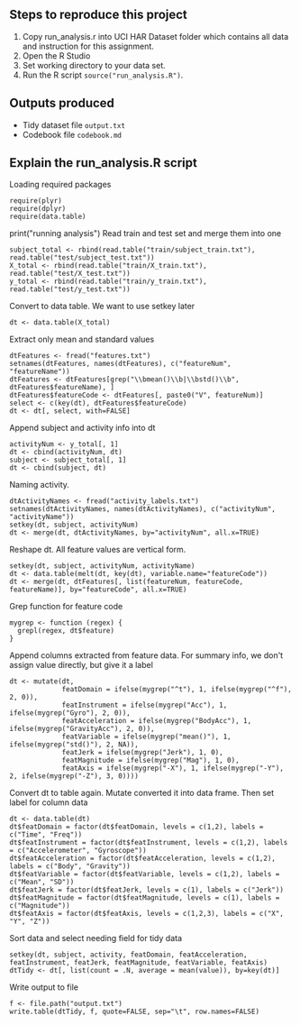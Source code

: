 Steps to reproduce this project
-------------------------------

1. Copy run_analysis.r into UCI HAR Dataset folder which contains all data and instruction for this assignment.
2. Open the R Studio
3. Set working directory to your data set.
3. Run the R script `source("run_analysis.R")`.


Outputs produced
----------------
* Tidy dataset file `output.txt`
* Codebook file `codebook.md`


Explain the run_analysis.R script
---------------------------------

Loading required packages
```{r}
require(plyr)
require(dplyr)
require(data.table)
```
print("running analysis")
Read train and test set and merge them into one
```{r}
subject_total <- rbind(read.table("train/subject_train.txt"), read.table("test/subject_test.txt"))
X_total <- rbind(read.table("train/X_train.txt"), read.table("test/X_test.txt"))
y_total <- rbind(read.table("train/y_train.txt"), read.table("test/y_test.txt"))
```

Convert to data table. We want to use setkey later
```{r}
dt <- data.table(X_total)
```

Extract only mean and standard values
```{r}
dtFeatures <- fread("features.txt")
setnames(dtFeatures, names(dtFeatures), c("featureNum", "featureName"))
dtFeatures <- dtFeatures[grep("\\bmean()\\b|\\bstd()\\b", dtFeatures$featureName), ]
dtFeatures$featureCode <- dtFeatures[, paste0("V", featureNum)]
select <- c(key(dt), dtFeatures$featureCode)
dt <- dt[, select, with=FALSE]
```

Append subject and activity info into dt
```{r}
activityNum <- y_total[, 1]
dt <- cbind(activityNum, dt)
subject <- subject_total[, 1]
dt <- cbind(subject, dt)
```

Naming activity.
```{r}
dtActivityNames <- fread("activity_labels.txt")
setnames(dtActivityNames, names(dtActivityNames), c("activityNum", "activityName"))
setkey(dt, subject, activityNum)
dt <- merge(dt, dtActivityNames, by="activityNum", all.x=TRUE)
```

Reshape dt. All feature values are vertical form.
```{r}
setkey(dt, subject, activityNum, activityName)
dt <- data.table(melt(dt, key(dt), variable.name="featureCode"))
dt <- merge(dt, dtFeatures[, list(featureNum, featureCode, featureName)], by="featureCode", all.x=TRUE)
```

Grep function for feature code
```{r}
mygrep <- function (regex) {
  grepl(regex, dt$feature)
}
```

Append columns extracted from feature data. For summary info, we don't assign value directly, but give it a label
```{r}
dt <- mutate(dt, 
             featDomain = ifelse(mygrep("^t"), 1, ifelse(mygrep("^f"), 2, 0)),
             featInstrument = ifelse(mygrep("Acc"), 1, ifelse(mygrep("Gyro"), 2, 0)),
             featAcceleration = ifelse(mygrep("BodyAcc"), 1, ifelse(mygrep("GravityAcc"), 2, 0)),
             featVariable = ifelse(mygrep("mean()"), 1, ifelse(mygrep("std()"), 2, NA)),
             featJerk = ifelse(mygrep("Jerk"), 1, 0),
             featMagnitude = ifelse(mygrep("Mag"), 1, 0),
             featAxis = ifelse(mygrep("-X"), 1, ifelse(mygrep("-Y"), 2, ifelse(mygrep("-Z"), 3, 0))))
```

Convert dt to table again. Mutate converted it into data frame. Then set label for column data
```{r}
dt <- data.table(dt)
dt$featDomain = factor(dt$featDomain, levels = c(1,2), labels = c("Time", "Freq"))
dt$featInstrument = factor(dt$featInstrument, levels = c(1,2), labels = c("Accelerometer", "Gyroscope"))
dt$featAcceleration = factor(dt$featAcceleration, levels = c(1,2), labels = c("Body", "Gravity"))
dt$featVariable = factor(dt$featVariable, levels = c(1,2), labels = c("Mean", "SD"))
dt$featJerk = factor(dt$featJerk, levels = c(1), labels = c("Jerk"))
dt$featMagnitude = factor(dt$featMagnitude, levels = c(1), labels = c("Magnitude"))
dt$featAxis = factor(dt$featAxis, levels = c(1,2,3), labels = c("X", "Y", "Z"))
```

Sort data and select needing field for tidy data
```{r}
setkey(dt, subject, activity, featDomain, featAcceleration, featInstrument, featJerk, featMagnitude, featVariable, featAxis)
dtTidy <- dt[, list(count = .N, average = mean(value)), by=key(dt)]
```

Write output to file
```{r}
f <- file.path("output.txt")
write.table(dtTidy, f, quote=FALSE, sep="\t", row.names=FALSE)
```